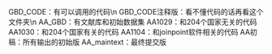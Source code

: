 GBD_CODE：有可以调用的代码\n
GBD_CODE注释版：看不懂代码的话再看这个文件夹\n
AA_GBD：有文献库和初始数据集
AA1029：和204个国家无关的代码
AA1030：和204个国家有关的代码
AA1104：和joinpoint软件相关的代码
AA初稿：所有输出的初始版
AA_maintext：最终提交版
